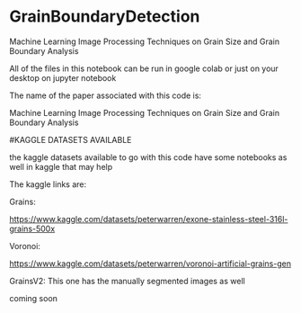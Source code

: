 # GrainBoundaryDetection
Machine Learning Image Processing Techniques on Grain Size and Grain Boundary Analysis


All of the files in this notebook can be run in google colab or just on your desktop on jupyter notebook

The name of the paper associated with this code is:

Machine Learning Image Processing Techniques on Grain Size and Grain Boundary Analysis


#KAGGLE DATASETS AVAILABLE

the kaggle datasets available to go with this code have some notebooks as well in kaggle that may help

The kaggle links are:

Grains:

https://www.kaggle.com/datasets/peterwarren/exone-stainless-steel-316l-grains-500x

Voronoi:

https://www.kaggle.com/datasets/peterwarren/voronoi-artificial-grains-gen

GrainsV2:
This one has the manually segmented images as well

coming soon
